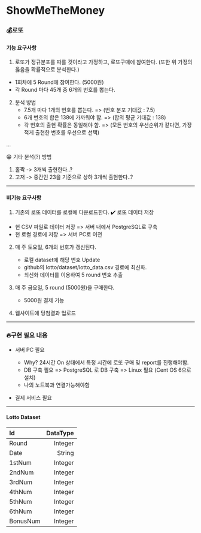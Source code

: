 # ShowMeTheMoney

### 💰로또

#### 기능 요구사항

1. 로또가 정규분포를 따를 것이라고 가정하고, 로또구매에 참여한다.
(또한 위 가정의 옳음을 확률적으로 분석한다.)

  - 1회차에 5 Round에 참여한다. (5000원)
  - 각 Round 마다 45개 중 6개의 번호를 뽑는다.

2. 분석 방법
   - 7.5개 마다 1개의 번호를 뽑는다. => (번호 분포 기대값 : 7.5)
   - 6개 번호의 합은 138에 가까워야 함. => (합의 평균 기대값 : 138)
   - 각 번호의 출현 확률은 동일해야 함. => (모든 번호의 우선순위가 같다면, 가장 적게 출현한 번호를 우선으로 선택)

...

😁 기타 분석(?) 방법
1. 홀짝 -> 3개씩 출현한다..?
2. 고저 -> 중간인 23을 기준으로 상하 3개씩 출현한다..?

----
 
#### 비기능 요구사항

1. 기존의 로또 데이터를 로컬에 다운로드한다.
  ✔️ 로또 데이터 저장
  - 현 CSV 파일로 데이터 저장 => 서버 내에서 PostgreSQL로 구축
  - 현 로컬 경로에 저장 => 서버 PC로 이전 

2. 매 주 토요일, 6개의 번호가 갱신된다.
   - 로컬 dataset에 해당 번호 Update
   - github의 lotto/dataset/lotto_data.csv 경로에 최신화.
   - 최신화 데이터를 이용하여 5 round 번호 추출

3. 매 주 금요일, 5 round (5000원)을 구매한다.

   - 5000원 결제 기능

4. 웹사이트에 당첨결과 업로드

---- 

### 🔥구현 필요 내용

  - 서버 PC 필요
      - Why? 24시간 On 상태에서 특정 시간에 로또 구매 및 report를 진행해야함. 
      - DB 구축 필요 => PostgreSQL 로 DB 구축 => Linux 필요 (Cent OS 6으로 설치)
      - 나의 노트북과 연결가능해야함

  - 결제 서비스 필요

----

#### Lotto Dataset

|Id|DataType|
|:---|---:|
|Round|Integer|
|Date|String|
|1stNum|Integer|
|2ndNum|Integer|
|3rdNum|Integer|
|4thNum|Integer|
|5thNum|Integer|
|6thNum|Integer|
|BonusNum|Integer|
